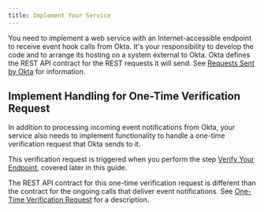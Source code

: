 ```yaml
---
title: Implement Your Service
---
```


You need to implement a web service with an Internet-accessible endpoint to receive event hook calls from Okta. It's your responsibility to develop the code and to arrange its hosting on a system external to Okta. Okta defines the REST API contract for the REST requests it will send. See [Requests Sent by Okta](/docs/concepts/event-hooks/#requests-sent-by-okta) for information. 

## Implement Handling for One-Time Verification Request

In addition to processing incoming event notifications from Okta, your service also needs to implement functionality to handle a one-time verification request that Okta sends to it.

This verification request is triggered when you perform the step [Verify Your Endpoint](/docs/guides/set-up-event-hook/verify-your-endpoint), covered later in this guide.

The REST API contract for this one-time verification request is different than the contract for the ongoing calls that deliver event notifications. See [One-Time Verification Request](/docs/concepts/event-hooks/#one-time-verification-request) for a description.

<NextSectionLink/>

